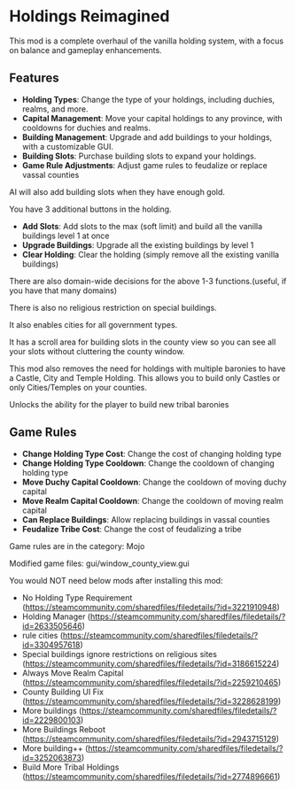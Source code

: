 # Holdings Reimagined

This mod is a complete overhaul of the vanilla holding system, with a focus on balance and gameplay enhancements.

## Features

- **Holding Types**: Change the type of your holdings, including duchies, realms, and more.
- **Capital Management**: Move your capital holdings to any province, with cooldowns for duchies and realms.
- **Building Management**: Upgrade and add buildings to your holdings, with a customizable GUI.
- **Building Slots**: Purchase building slots to expand your holdings.
- **Game Rule Adjustments**: Adjust game rules to feudalize or replace vassal counties

AI will also add building slots when they have enough gold.

You have 3 additional buttons in the holding.

- **Add Slots**: Add slots to the max (soft limit) and build all the vanilla buildings level 1 at once
- **Upgrade Buildings**: Upgrade all the existing buildings by level 1
- **Clear Holding**: Clear the holding (simply remove all the existing vanilla buildings)

There are also domain-wide decisions for the above 1-3 functions.(useful, if you have that many domains)

There is also no religious restriction on special buildings.

It also enables cities for all government types.

It has a scroll area for building slots in the county view so you can see all your slots without cluttering the county window.

This mod also removes the need for holdings with multiple baronies to have a Castle, City and Temple Holding. This allows you to build only Castles or only Cities/Temples on your counties.

Unlocks the ability for the player to build new tribal baronies

## Game Rules

- **Change Holding Type Cost**: Change the cost of changing holding type
- **Change Holding Type Cooldown**: Change the cooldown of changing holding type
- **Move Duchy Capital Cooldown**: Change the cooldown of moving duchy capital
- **Move Realm Capital Cooldown**: Change the cooldown of moving realm capital
- **Can Replace Buildings**: Allow replacing buildings in vassal counties
- **Feudalize Tribe Cost**: Change the cost of feudalizing a tribe

Game rules are in the category: Mojo

Modified game files: gui/window_county_view.gui

You would NOT need below mods after installing this mod:

- No Holding Type Requirement (https://steamcommunity.com/sharedfiles/filedetails/?id=3221910948)
- Holding Manager (https://steamcommunity.com/sharedfiles/filedetails/?id=2633505646)
- rule cities (https://steamcommunity.com/sharedfiles/filedetails/?id=3304957618)
- Special buildings ignore restrictions on religious sites (https://steamcommunity.com/sharedfiles/filedetails/?id=3186615224)
- Always Move Realm Capital (https://steamcommunity.com/sharedfiles/filedetails/?id=2259210465)
- County Building UI Fix (https://steamcommunity.com/sharedfiles/filedetails/?id=3228628199)
- More buildings (https://steamcommunity.com/sharedfiles/filedetails/?id=2229800103)
- More Buildings Reboot (https://steamcommunity.com/sharedfiles/filedetails/?id=2943715129)
- More building++ (https://steamcommunity.com/sharedfiles/filedetails/?id=3252063873)
- Build More Tribal Holdings (https://steamcommunity.com/sharedfiles/filedetails/?id=2774896661)
